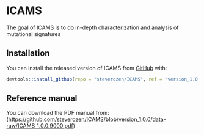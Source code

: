
<!-- README.md is generated from README.Rmd. Please edit that file -->
ICAMS
=====

The goal of ICAMS is to do in-depth characterization and analysis of mutational signatures

Installation
------------

You can install the released version of ICAMS from [GitHub](https://github.com/) with:

``` r
devtools::install_github(repo = "steverozen/ICAMS", ref = "version_1.0.0")
```

Reference manual
----------------

You can download the PDF manual from: (<https://github.com/steverozen/ICAMS/blob/version_1.0.0/data-raw/ICAMS_1.0.0.9000.pdf>)
